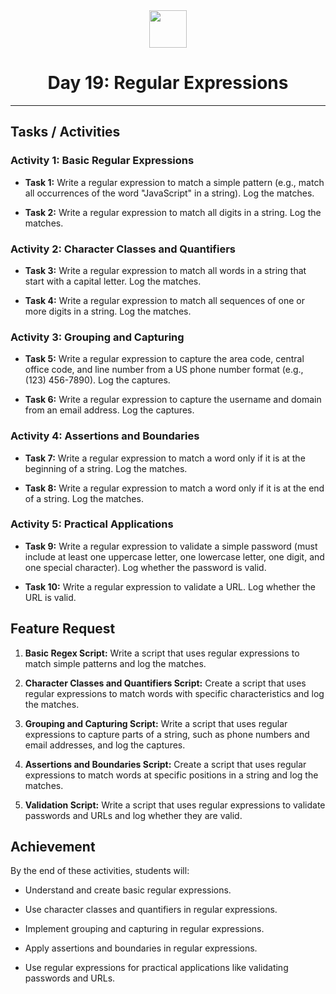 <div align="center">
  <img height="60" src="https://img.icons8.com/color/344/javascript.png">
  <h1>Day 19: Regular Expressions</h1>
</div>

---

## Tasks / Activities

### Activity 1: Basic Regular Expressions

- **Task 1:** Write a regular expression to match a simple pattern (e.g., match all occurrences of the word "JavaScript" in a string). Log the matches.

- **Task 2:** Write a regular expression to match all digits in a string. Log the matches.

### Activity 2: Character Classes and Quantifiers

- **Task 3:** Write a regular expression to match all words in a string that start with a capital letter. Log the matches.

- **Task 4:** Write a regular expression to match all sequences of one or more digits in a string. Log the matches.

### Activity 3: Grouping and Capturing

- **Task 5:** Write a regular expression to capture the area code, central office code, and line number from a US phone number format (e.g., (123) 456-7890). Log the captures.

- **Task 6:** Write a regular expression to capture the username and domain from an email address. Log the captures.

### Activity 4: Assertions and Boundaries

- **Task 7:** Write a regular expression to match a word only if it is at the beginning of a string. Log the matches.

- **Task 8:** Write a regular expression to match a word only if it is at the end of a string. Log the matches.

### Activity 5: Practical Applications

- **Task 9:** Write a regular expression to validate a simple password (must include at least one uppercase letter, one lowercase letter, one digit, and one special character). Log whether the password is valid.

- **Task 10:** Write a regular expression to validate a URL. Log whether the URL is valid.

## Feature Request

1. **Basic Regex Script:** Write a script that uses regular expressions to match simple patterns and log the matches.

2. **Character Classes and Quantifiers Script:** Create a script that uses regular expressions to match words with specific characteristics and log the matches.

3. **Grouping and Capturing Script:** Write a script that uses regular expressions to capture parts of a string, such as phone numbers and email addresses, and log the captures.

4. **Assertions and Boundaries Script:** Create a script that uses regular expressions to match words at specific positions in a string and log the matches.

5. **Validation Script:** Write a script that uses regular expressions to validate passwords and URLs and log whether they are valid.

## Achievement

By the end of these activities, students will:

- Understand and create basic regular expressions.

- Use character classes and quantifiers in regular expressions.

- Implement grouping and capturing in regular expressions.

- Apply assertions and boundaries in regular expressions.

- Use regular expressions for practical applications like validating passwords and URLs.